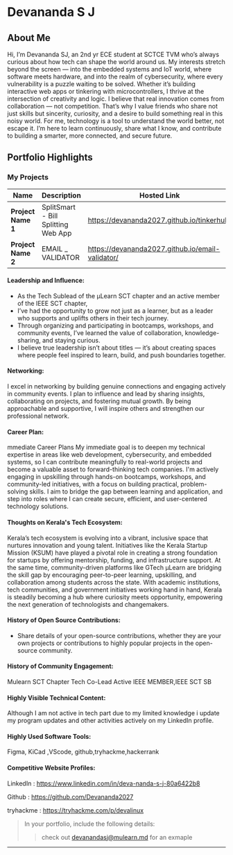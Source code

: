 # Devananda S J

## About Me

Hi, I’m Devananda SJ, an 2nd yr ECE student at SCTCE TVM who’s always curious about how tech can shape the world around us. 
My interests stretch beyond the screen — into the embedded systems and IoT world, where software meets hardware, and into the realm of cybersecurity, where every vulnerability is a puzzle waiting to be solved.
Whether it’s building interactive web apps or tinkering with microcontrollers, I thrive at the intersection of creativity and logic. 
I believe that real innovation comes from collaboration — not competition.
That’s why I value friends who share not just skills but sincerity, curiosity, and a desire to build something real in this noisy world. 
For me, technology is a tool to understand the world better, not escape it.
I’m here to learn continuously, share what I know, and contribute to building a smarter, more connected, and secure future.


## Portfolio Highlights

### My Projects

| Name                | Description                                                               | Hosted Link                              | Repo Link                                                      |
|---------------------|---------------------------------------------------------------------------|------------------------------------------|----------------------------------------------------------------|
| **Project Name 1**  | SplitSmart - Bill Splitting Web App                                           | https://devananda2027.github.io/tinkerhub/   |  https://github.com/Devananda2027/tinkerhub             |
| **Project Name 2**  |EMAIL _ VALIDATOR                                               |  https://devananda2027.github.io/email-validator/   |  https://github.com/Devananda2027/email-validator         |

#### Leadership and Influence:

-  As the Tech Sublead of the µLearn SCT chapter and an active member of the IEEE SCT chapter,
-  I’ve had the opportunity to grow not just as a learner, but as a leader who supports and uplifts others in their tech journey.
-  Through organizing and participating in bootcamps, workshops, and community events, I’ve learned the value of collaboration, knowledge-sharing, and staying curious.
-  I believe true leadership isn’t about titles — it’s about creating spaces where people feel inspired to learn, build, and push boundaries together.

#### Networking:

 I excel in networking by building genuine connections and engaging actively in community events. I plan to influence and lead by sharing insights, collaborating on projects, and fostering mutual growth. By being approachable and supportive,
 I will inspire others and strengthen our professional network.

#### Career Plan:

 mmediate Career Plans My immediate goal is to deepen my technical expertise in areas like web development, cybersecurity, and embedded systems, so I can contribute meaningfully to real-world projects and become a valuable asset to forward-thinking tech companies. I'm actively engaging in upskilling through hands-on bootcamps, workshops, and community-led initiatives, with a focus on building practical, problem-solving skills.
 I aim to bridge the gap between learning and application, and step into roles where I can create secure, efficient, and user-centered technology solutions.
#### Thoughts on Kerala's Tech Ecosystem:

 Kerala’s tech ecosystem is evolving into a vibrant, inclusive space that nurtures innovation and young talent. Initiatives like the Kerala Startup Mission (KSUM) have played a pivotal role in creating a strong foundation for startups by offering mentorship, funding, and infrastructure support. At the same time, community-driven platforms like GTech µLearn are bridging the skill gap by encouraging peer-to-peer learning, upskilling, and collaboration among students across the state. With academic institutions, tech communities, and government initiatives working hand in hand, 
 Kerala is steadily becoming a hub where curiosity meets opportunity, empowering the next generation of technologists and changemakers.

#### History of Open Source Contributions:

- Share details of your open-source contributions, whether they are your own projects or contributions to highly popular projects in the open-source community.

#### History of Community Engagement:

 Mulearn SCT Chapter Tech Co-Lead Active IEEE MEMBER,IEEE SCT SB
#### Highly Visible Technical Content:

 Although I am not active in tech part due to my limited knowledge i update my program updates and other activities actively on my LinkedIn profile.

#### Highly Used Software Tools:
 Figma, KiCad ,VScode, github,tryhackme,hackerrank

#### Competitive Website Profiles:

 LinkedIn : https://www.linkedin.com/in/deva-nanda-s-j-80a6422b8

Github : https://github.com/Devananda2027

tryhackme : https://tryhackme.com/p/devalinux



> In your portfolio, include the following details:
>> check out [devanandasj@mulearn.md](./profiles/devanandasj@mulearn.md) for an exmaple

---
